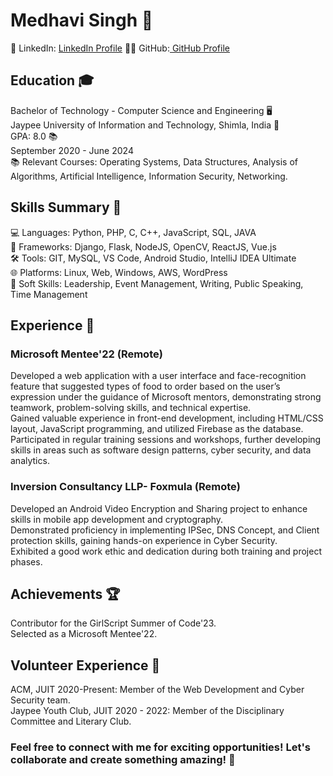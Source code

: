 # Medhavi Singh 🚀
💼 LinkedIn: [LinkedIn Profile](https://www.linkedin.com/in/medhavi-singh-vm/) 👩‍💻 GitHub:[ GitHub Profile](https://github.com/MedhaviSingh)


## Education 🎓
Bachelor of Technology - Computer Science and Engineering 🖥️  
Jaypee University of Information and Technology, Shimla, India 🏫  
GPA: 8.0 📚  
September 2020 - June 2024  
📚 Relevant Courses: Operating Systems, Data Structures, Analysis of Algorithms, Artificial Intelligence, Information Security, Networking.  

## Skills Summary 🌟
💻 Languages: Python, PHP, C, C++, JavaScript, SQL, JAVA  
🚀 Frameworks: Django, Flask, NodeJS, OpenCV, ReactJS, Vue.js  
🛠️ Tools: GIT, MySQL, VS Code, Android Studio, IntelliJ IDEA Ultimate  
🌐 Platforms: Linux, Web, Windows, AWS, WordPress  
🤝 Soft Skills: Leadership, Event Management, Writing, Public Speaking, Time Management  

## Experience 💼

### Microsoft Mentee'22 (Remote)  

Developed a web application with a user interface and face-recognition feature that suggested types of food to order based on the user’s expression under the guidance of Microsoft mentors, demonstrating strong teamwork, problem-solving skills, and technical expertise.  
Gained valuable experience in front-end development, including HTML/CSS layout, JavaScript programming, and utilized Firebase as the database.  
Participated in regular training sessions and workshops, further developing skills in areas such as software design patterns, cyber security, and data analytics.  

### Inversion Consultancy LLP- Foxmula (Remote)

Developed an Android Video Encryption and Sharing project to enhance skills in mobile app development and cryptography.  
Demonstrated proficiency in implementing IPSec, DNS Concept, and Client protection skills, gaining hands-on experience in Cyber Security.  
Exhibited a good work ethic and dedication during both training and project phases.  

## Achievements 🏆

Contributor for the GirlScript Summer of Code'23.  
Selected as a Microsoft Mentee'22.  

## Volunteer Experience 🤝  

ACM, JUIT 2020-Present: Member of the Web Development and Cyber Security team.  
Jaypee Youth Club, JUIT 2020 - 2022: Member of the Disciplinary Committee and Literary Club.  

### Feel free to connect with me for exciting opportunities! Let's collaborate and create something amazing! 🌟  
